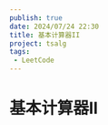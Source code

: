 ```yaml
---
publish: true
date: 2024/07/24 22:30
title: 基本计算器II
project: tsalg
tags:
 - LeetCode
---
```


# 基本计算器II
